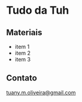 # Tudo da Tuh


## Materiais

* item 1
* item 2
* item 3

## Contato

tuany.m.oliveira@gmail.com
    
